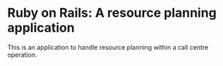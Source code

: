 # Ruby on Rails: A resource planning application

This is an application to handle resource planning within a call centre operation.